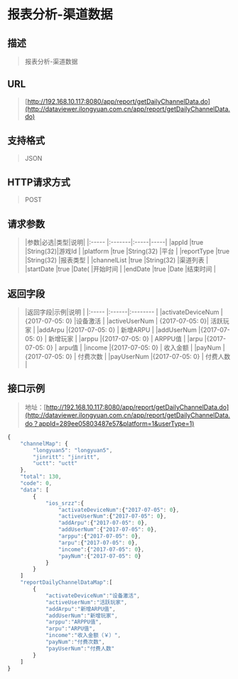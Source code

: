 # 报表分析-渠道数据

## 描述
> 报表分析-渠道数据

## URL
> [http://192.168.10.117:8080/app/report/getDailyChannelData.do](http://dataviewer.ilongyuan.com.cn/app/report/getDailyChannelData.do)

## 支持格式
> JSON

## HTTP请求方式
> POST

## 请求参数
> |参数|必选|类型|说明|
|:-----  |:-------|:-----|-----|
|appId    |true    |String(32)|游戏Id |
|platform    |true    |String(32)   |平台 |
|reportType    |true    |String(32)   |报表类型 |
|channelList    |true    |String(32)   |渠道列表 |
|startDate    |true    |Date(   |开始时间 |
|endDate    |true    |Date   |结束时间 |

## 返回字段
> |返回字段|示例|说明            |
|:-----   |:------|:--------    |
|activateDeviceNum |{2017-07-05: 0} |设备激活  |
|activeUserNum | {2017-07-05: 0}| 活跃玩家    |
|addArpu |{2017-07-05: 0} | 新增ARPU    |
|addUserNum |{2017-07-05: 0} | 新增玩家   |
|arppu |{2017-07-05: 0} | ARPPU值   |
|arpu |{2017-07-05: 0} | arpu值   |
|income |{2017-07-05: 0} | 收入金额   |
|payNum |{2017-07-05: 0} | 付费次数   |
|payUserNum |{2017-07-05: 0} | 付费人数   |

## 接口示例
> 地址：[http://192.168.10.117:8080/app/report/getDailyChannelData.do](http://dataviewer.ilongyuan.com.cn/app/report/getDailyChannelData.do？appId=289ee05803487e57&platform=1&userType=1)
``` javascript
{
    "channelMap": {
        "longyuan5": "longyuan5",
        "jinritt": "jinritt",
        "uctt": "uctt"
    },
    "total": 130,
    "code": 0,
    "data": [
        {
            "ios_srzz":{
                "activateDeviceNum":{"2017-07-05": 0},
                "activeUserNum":{"2017-07-05": 0},
                "addArpu":{"2017-07-05": 0},
                "addUserNum":{"2017-07-05": 0},
                "arppu":{"2017-07-05": 0},
                "arpu":{"2017-07-05": 0},
                "income":{"2017-07-05": 0},
                "payNum":{"2017-07-05": 0}
            }
        }
    ]
    "reportDailyChannelDataMap":[
        {
            "activateDeviceNum":"设备激活",
            "activeUserNum":"活跃玩家",
            "addArpu":"新增ARPU值",
            "addUserNum":"新增玩家",
            "arppu":"ARPPU值",
            "arpu":"ARPU值",
            "income":"收入金额（￥）",
            "payNum":"付费次数",
            "payUserNum":"付费人数"
        }
    ]
}
```

